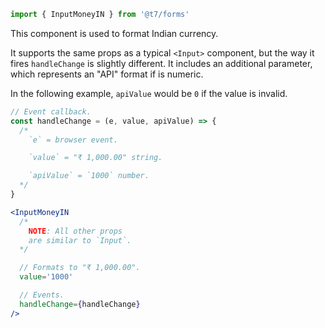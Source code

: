 ```js
import { InputMoneyIN } from '@t7/forms'
```

This component is used to format Indian currency.

It supports the same props as a typical `<Input>` component, but the way it fires `handleChange` is slightly different. It includes an additional parameter, which represents an "API" format if is numeric.

In the following example, `apiValue` would be `0` if the value is invalid.

```js
// Event callback.
const handleChange = (e, value, apiValue) => {
  /*
    `e` = browser event.

    `value` = "₹ 1,000.00" string.

    `apiValue` = `1000` number.
  */
}
```

```jsx
<InputMoneyIN
  /*
    NOTE: All other props
    are similar to `Input`.
  */

  // Formats to "₹ 1,000.00".
  value='1000'

  // Events.
  handleChange={handleChange}
/>
```
